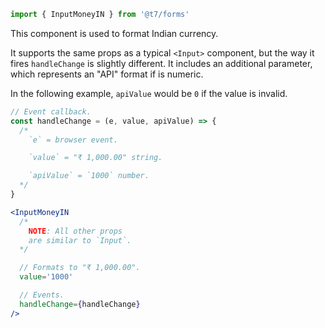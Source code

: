 ```js
import { InputMoneyIN } from '@t7/forms'
```

This component is used to format Indian currency.

It supports the same props as a typical `<Input>` component, but the way it fires `handleChange` is slightly different. It includes an additional parameter, which represents an "API" format if is numeric.

In the following example, `apiValue` would be `0` if the value is invalid.

```js
// Event callback.
const handleChange = (e, value, apiValue) => {
  /*
    `e` = browser event.

    `value` = "₹ 1,000.00" string.

    `apiValue` = `1000` number.
  */
}
```

```jsx
<InputMoneyIN
  /*
    NOTE: All other props
    are similar to `Input`.
  */

  // Formats to "₹ 1,000.00".
  value='1000'

  // Events.
  handleChange={handleChange}
/>
```
